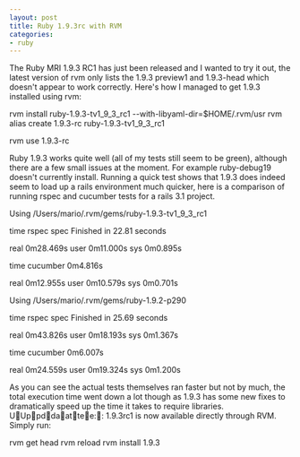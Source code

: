 ```yaml
---
layout: post
title: Ruby 1.9.3rc with RVM
categories:
- ruby
---
```

The Ruby MRI 1.9.3 RC1 has just been released and I wanted to try it out, the
latest version of rvm only lists the 1.9.3 preview1 and 1.9.3-head which
doesn't appear to work correctly. Here's how I managed to get 1.9.3
installed using rvm:

  rvm install ruby-1.9.3-tv1_9_3_rc1 --with-libyaml-dir=$HOME/.rvm/usr
  rvm alias create 1.9.3-rc ruby-1.9.3-tv1_9_3_rc1

  rvm use 1.9.3-rc

Ruby 1.9.3 works quite well (all of my tests still seem to be green), although
there are a few small issues at the moment. For example ruby-debug19
doesn't currently install.
Running a quick test shows that 1.9.3 does indeed seem to load up a rails
environment much quicker, here is a comparison of running rspec and cucumber
tests for a rails 3.1 project.

  Using /Users/mario/.rvm/gems/ruby-1.9.3-tv1_9_3_rc1

  time rspec spec
  Finished in 22.81 seconds

  real	0m28.469s
  user	0m11.000s
  sys	0m0.895s

  time cucumber
  0m4.816s

  real	0m12.955s
  user	0m10.579s
  sys	0m0.701s

  Using /Users/mario/.rvm/gems/ruby-1.9.2-p290

  time rspec spec
  Finished in 25.69 seconds

  real	0m43.826s
  user	0m18.193s
  sys	0m1.367s

  time cucumber
  0m6.007s

  real	0m24.559s
  user	0m19.324s
  sys	0m1.200s

As you can see the actual tests themselves ran faster but not by much, the
total execution time went down a lot though as 1.9.3 has some new fixes to
dramatically speed up the time it takes to require libraries.
UUppddaattee:: 1.9.3rc1 is now available directly through RVM. Simply run:

  rvm get head
  rvm reload
  rvm install 1.9.3
